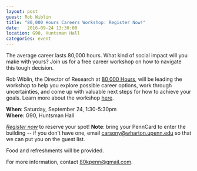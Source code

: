 ```yaml
---
layout: post
guest: Rob Wiblin
title: "80,000 Hours Careers Workshop: Register Now!"
date:   2016-09-24 13:30:00
location: G90, Huntsman Hall
categories: event
---
```


The average career lasts 80,000 hours.
What kind of social impact will you make with yours?
Join us for a free career workshop on how to navigate this tough decision.

Rob Wiblin, the Director of Research at [80,000 Hours](https://80000hours.org/), will be leading the workshop to help you explore possible career options, work through uncertainties, and come up with valuable next steps for how to achieve your goals.
Learn more about the workshop [here](https://80000hours.org/workshops/).

**When**: Saturday, September 24, 1:30-5:30pm<br />
**Where**: G90, Huntsman Hall

[*Register now*](https://80000hours.typeform.com/to/rtoy42) to reserve your spot!
**Note**: bring your PennCard to enter the building -- if you don't have one, email <carsony@wharton.upenn.edu> so that we can put you on the guest list.

Food and refreshments will be provided.

For more information, contact <80kpenn@gmail.com>.
